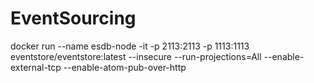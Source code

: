 # EventSourcing
docker run --name esdb-node -it -p 2113:2113 -p 1113:1113 eventstore/eventstore:latest --insecure --run-projections=All --enable-external-tcp --enable-atom-pub-over-http
